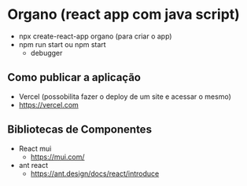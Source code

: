# Organo (react app com java script)
* npx create-react-app organo (para criar o app)
* npm run start ou npm start
  * debugger

## Como publicar a aplicação
* Vercel (possobilita fazer o deploy de um site e acessar o mesmo)
* https://vercel.com

## Bibliotecas de Componentes
* React mui
  * https://mui.com/
* ant react
  * https://ant.design/docs/react/introduce